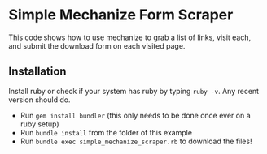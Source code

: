 Simple Mechanize Form Scraper
=============================

This code shows how to use mechanize to grab a list of links, visit each, and submit the download form on each visited page.

Installation
------------

Install ruby or check if your system has ruby by typing `ruby -v`. Any recent version should do.

* Run `gem install bundler` (this only needs to be done once ever on a ruby setup)
* Run `bundle install` from the folder of this example
* Run `bundle exec simple_mechanize_scraper.rb` to download the files!
